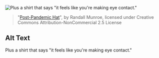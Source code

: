 ![Plus a shirt that says "it feels like you're making eye contact."](https://imgs.xkcd.com/comics/post_pandemic_hat.png)
> "[Post-Pandemic Hat](https://xkcd.com/2430/)", by Randall Munroe, licensed under Creative Commons Attribution-NonCommercial 2.5 License

## Alt Text
Plus a shirt that says "it feels like you're making eye contact."
